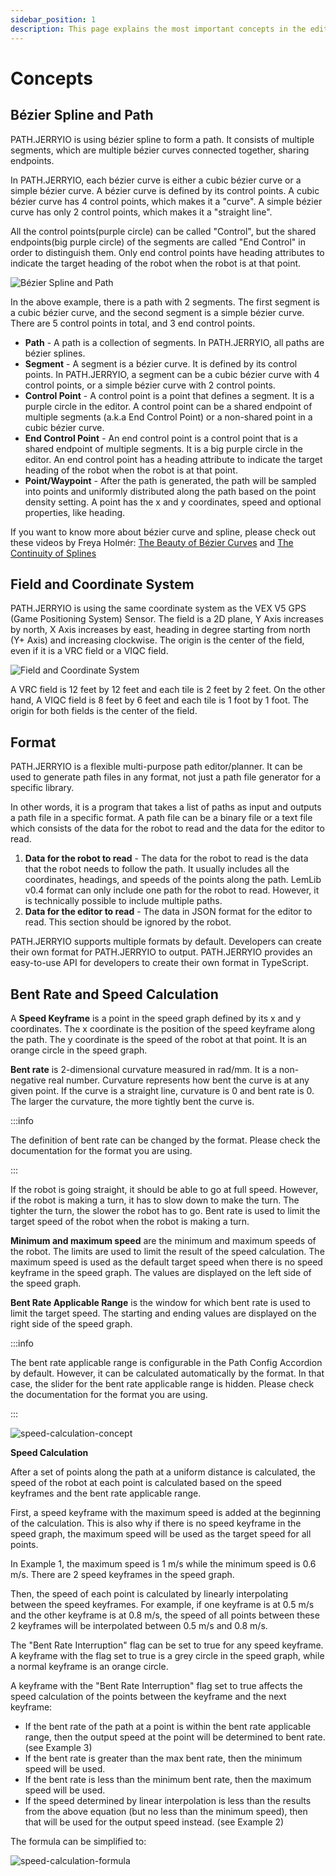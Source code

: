 ```yaml
---
sidebar_position: 1
description: This page explains the most important concepts in the editor.
---
```


# Concepts

## Bézier Spline and Path

PATH.JERRYIO is using bézier spline to form a path. It consists of multiple segments, which are multiple bézier curves connected together, sharing endpoints.

In PATH.JERRYIO, each bézier curve is either a cubic bézier curve or a simple bézier curve. A bézier curve is defined by its control points. A cubic bézier curve has 4 control points, which makes it a "curve". A simple bézier curve has only 2 control points, which makes it a "straight line".

All the control points(purple circle) can be called "Control", but the shared endpoints(big purple circle) of the segments are called "End Control" in order to distinguish them. Only end control points have heading attributes to indicate the target heading of the robot when the robot is at that point.

![Bézier Spline and Path](img/bezier-spline-and-paths-concept.png)

In the above example, there is a path with 2 segments. The first segment is a cubic bézier curve, and the second segment is a simple bézier curve. There are 5 control points in total, and 3 end control points.

- **Path** - A path is a collection of segments. In PATH.JERRYIO, all paths are bézier splines.
- **Segment** - A segment is a bézier curve. It is defined by its control points. In PATH.JERRYIO, a segment can be a cubic bézier curve with 4 control points, or a simple bézier curve with 2 control points.
- **Control Point** - A control point is a point that defines a segment. It is a purple circle in the editor. A control point can be a shared endpoint of multiple segments (a.k.a End Control Point) or a non-shared point in a cubic bézier curve.
- **End Control Point** - An end control point is a control point that is a shared endpoint of multiple segments. It is a big purple circle in the editor. An end control point has a heading attribute to indicate the target heading of the robot when the robot is at that point.
- **Point/Waypoint** - After the path is generated, the path will be sampled into points and uniformly distributed along the path based on the point density setting. A point has the x and y coordinates, speed and optional properties, like heading.

If you want to know more about bézier curve and spline, please check out these videos by Freya Holmér:
[The Beauty of Bézier Curves](https://youtu.be/aVwxzDHniEw) and [The Continuity of Splines](https://youtu.be/jvPPXbo87ds)

## Field and Coordinate System

PATH.JERRYIO is using the same coordinate system as the VEX V5 GPS (Game Positioning System) Sensor. The field is a 2D plane, Y Axis increases by north, X Axis increases by east, heading in degree starting from north (Y+ Axis) and increasing clockwise. The origin is the center of the field, even if it is a VRC field or a VIQC field.

![Field and Coordinate System](img/field-and-coordinate-concept.png)

A VRC field is 12 feet by 12 feet and each tile is 2 feet by 2 feet. On the other hand, A VIQC field is 8 feet by 6 feet and each tile is 1 foot by 1 foot. The origin for both fields is the center of the field.

## Format

PATH.JERRYIO is a flexible multi-purpose path editor/planner. It can be used to generate path files in any format, not just a path file generator for a specific library.

In other words, it is a program that takes a list of paths as input and outputs a path file in a specific format. A path file can be a binary file or a text file which consists of the data for the robot to read and the data for the editor to read. 

1. **Data for the robot to read** - The data for the robot to read is the data that the robot needs to follow the path. It usually includes all the coordinates, headings, and speeds of the points along the path. LemLib v0.4 format can only include one path for the robot to read. However, it is technically possible to include multiple paths.
2. **Data for the editor to read** - The data in JSON format for the editor to read. This section should be ignored by the robot.

PATH.JERRYIO supports multiple formats by default. Developers can create their own format for PATH.JERRYIO to output. PATH.JERRYIO provides an easy-to-use API for developers to create their own format in TypeScript. 

## Bent Rate and Speed Calculation

A **Speed Keyframe** is a point in the speed graph defined by its x and y coordinates. The x coordinate is the position of the speed keyframe along the path. The y coordinate is the speed of the robot at that point. It is an orange circle in the speed graph.

**Bent rate** is 2-dimensional curvature measured in rad/mm. It is a non-negative real number. Curvature represents how bent the curve is at any given point. If the curve is a straight line, curvature is 0 and bent rate is 0. The larger the curvature, the more tightly bent the curve is.

:::info 

The definition of bent rate can be changed by the format. Please check the documentation for the format you are using.

:::

If the robot is going straight, it should be able to go at full speed. However, if the robot is making a turn, it has to slow down to make the turn. The tighter the turn, the slower the robot has to go. Bent rate is used to limit the target speed of the robot when the robot is making a turn.

**Minimum and maximum speed** are the minimum and maximum speeds of the robot. The limits are used to limit the result of the speed calculation. The maximum speed is used as the default target speed when there is no speed keyframe in the speed graph. The values are displayed on the left side of the speed graph.

**Bent Rate Applicable Range** is the window for which bent rate is used to limit the target speed. The starting and ending values are displayed on the right side of the speed graph.

:::info

The bent rate applicable range is configurable in the Path Config Accordion by default. However, it can be calculated automatically by the format. In that case, the slider for the bent rate applicable range is hidden. Please check the documentation for the format you are using.

:::

![speed-calculation-concept](img/speed-calculation-concept.png)

**Speed Calculation**

After a set of points along the path at a uniform distance is calculated, the speed of the robot at each point is calculated based on the speed keyframes and the bent rate applicable range.

First, a speed keyframe with the maximum speed is added at the beginning of the calculation. This is also why if there is no speed keyframe in the speed graph, the maximum speed will be used as the target speed for all points.

In Example 1, the maximum speed is 1 m/s while the minimum speed is 0.6 m/s. There are 2 speed keyframes in the speed graph.

Then, the speed of each point is calculated by linearly interpolating between the speed keyframes. For example, if one keyframe is at 0.5 m/s and the other keyframe is at 0.8 m/s, the speed of all points between these 2 keyframes will be interpolated between 0.5 m/s and 0.8 m/s.

The "Bent Rate Interruption" flag can be set to true for any speed keyframe. A keyframe with the flag set to true is a grey circle in the speed graph, while a normal keyframe is an orange circle. 

A keyframe with the "Bent Rate Interruption" flag set to true affects the speed calculation of the points between the keyframe and the next keyframe:

- If the bent rate of the path at a point is within the bent rate applicable range, then the output speed at the point will be determined to bent rate. (see Example 3)
- If the bent rate is greater than the max bent rate, then the minimum speed will be used.
- If the bent rate is less than the minimum bent rate, then the maximum speed will be used.
- If the speed determined by linear interpolation is less than the results from the above equation (but no less than the minimum speed), then that will be used for the output speed instead. (see Example 2)

The formula can be simplified to:

![speed-calculation-formula](img/speed-calculation-formula.png)
